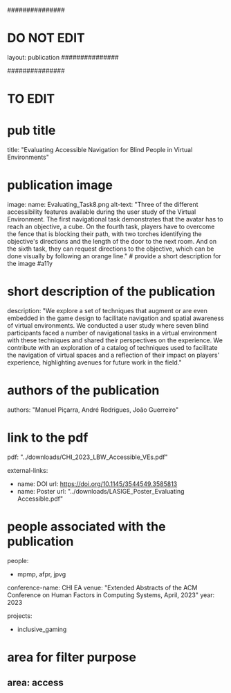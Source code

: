 ###############
# DO NOT EDIT
layout: publication
###############

###############
# TO EDIT
# pub title
title: "Evaluating Accessible Navigation for Blind People in Virtual Environments"

# publication image
image:
 name: Evaluating_Task8.png
 alt-text: "Three of the different accessibility features available during the user study of the Virtual Environment. The first navigational task demonstrates that the avatar has to reach an objective, a cube. On the fourth task, players have to overcome the fence that is blocking their path, with two torches identifying the objective's directions and the length of the door to the next room. And on the sixth task, they can request directions to the objective, which can be done visually by following an orange line." # provide a short description for the image #a11y

# short description of the publication
description: "We explore a set of techniques that augment or are even embedded in the game design to facilitate navigation and spatial awareness of virtual environments. We conducted a user study where seven blind participants faced a number of navigational tasks in a virtual environment with these techniques and shared their perspectives on the experience. We contribute with an exploration of a catalog of techniques used to facilitate the navigation of virtual spaces and a reflection of their impact on players' experience, highlighting avenues for future work in the field."

# authors of the publication
authors: "Manuel Piçarra, André Rodrigues, João Guerreiro"

# link to the pdf
pdf: "../downloads/CHI_2023_LBW_Accessible_VEs.pdf"

external-links:
  - name: DOI
    url: https://doi.org/10.1145/3544549.3585813
  - name: Poster
    url: "../downloads/LASIGE_Poster_Evaluating Accessible.pdf"

 # people associated with the publication
people:
  - mpmp, afpr, jpvg

conference-name: CHI EA
venue: "Extended Abstracts of the ACM Conference on Human Factors in Computing Systems, April, 2023"
year: 2023

projects:
  - inclusive_gaming

# area for filter purpose
area: access
--- 
